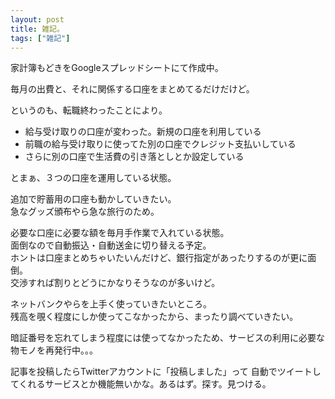 ```yaml
---
layout: post
title: 雑記。
tags: ["雑記"]
---
```


家計簿もどきをGoogleスプレッドシートにて作成中。  

<!-- more -->

毎月の出費と、それに関係する口座をまとめてるだけだけど。

というのも、転職終わったことにより。

* 給与受け取りの口座が変わった。新規の口座を利用している
* 前職の給与受け取りに使ってた別の口座でクレジット支払いしている
* さらに別の口座で生活費の引き落としとか設定している

とまぁ、３つの口座を運用している状態。


追加で貯蓄用の口座も動かしていきたい。  
急なグッズ頒布やら急な旅行のため。

必要な口座に必要な額を毎月手作業で入れている状態。  
面倒なので自動振込・自動送金に切り替える予定。  
ホントは口座まとめちゃいたいんだけど、銀行指定があったりするのが更に面倒。  
交渉すれば割りとどうにかなりそうなのが多いけど。


ネットバンクやらを上手く使っていきたいところ。  
残高を覗く程度にしか使ってこなかったから、まったり調べていきたい。

暗証番号を忘れてしまう程度には使ってなかったため、サービスの利用に必要な物モノを再発行中。。。


記事を投稿したらTwitterアカウントに「投稿しました」って
自動でツイートしてくれるサービスとか機能無いかな。あるはず。探す。見つける。